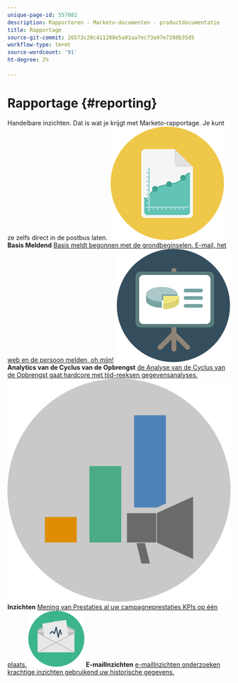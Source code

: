 ```yaml
---
unique-page-id: 557082
description: Rapporteren - Marketo-documenten - productdocumentatie
title: Rapportage
source-git-commit: 26573c20c411208e5a01aa7ec73a97e7208b35d5
workflow-type: tm+mt
source-wordcount: '91'
ht-degree: 2%

---
```



# Rapportage {#reporting}

Handelbare inzichten. Dat is wat je krijgt met Marketo-rapportage. Je kunt ze zelfs direct in de postbus laten.
**&#x200B; ![ Basis die ](assets/documents-bookmarks-17.png) Basis Meldend** [ Basis meldt begonnen met de grondbeginselen. E-mail, het web en de persoon melden, oh mijn!](https://docs.marketo.com/display/DOCS/Basic+Reporting)     **&#x200B; ![ Analyses van de Cyclus van de Opbrengst ](assets/seo-08.png) Analytics van de Cyclus van de Opbrengst** [ de Analyse van de Cyclus van de Opbrengst gaat hardcore met tijd-reeksen gegevensanalyses.](https://docs.marketo.com/display/DOCS/Revenue+Cycle+Analytics)     **&#x200B; ![ de Inzichten van Prestaties van de Inzichten van de Prestaties ](assets/mpi-for-docs-2x.png) Inzichten** [ Mening van Prestaties al uw campagneprestaties KPIs op één plaats.](https://docs.marketo.com/display/DOCS/Marketing+Performance+Insights)     **&#x200B; ![ E-mailInzichten ](assets/email-insights.png) E-mailInzichten** [ e-mailInzichten onderzoeken krachtige inzichten gebruikend uw historische gegevens.](https://docs.marketo.com/display/DOCS/Email+Insights)
